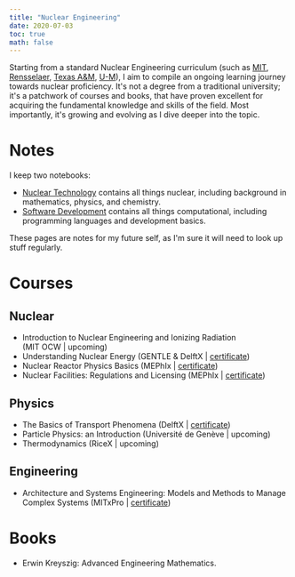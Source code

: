 ```yaml
---
title: "Nuclear Engineering"
date: 2020-07-03
toc: true
math: false
---
```


Starting from a standard Nuclear Engineering curriculum (such as [MIT](http://catalog.mit.edu/degree-charts/nuclear-science-engineering-course-22/), [Rensselaer](http://catalog.rpi.edu/preview_program.php?catoid=20&poid=4641), [Texas A&M](https://catalog.tamu.edu/undergraduate/engineering/nuclear/bs/#programrequirementstext), [U-M](https://ners.engin.umich.edu/academics/undergraduate/objectives/)), I aim to compile an ongoing learning journey towards nuclear proficiency. It's not a degree from a traditional university; it's a patchwork of courses and books, that have proven excellent for acquiring the fundamental knowledge and skills of the field. Most importantly, it's growing and evolving as I dive deeper into the topic.

# Notes

I keep two notebooks:

* [Nuclear Technology](/docs/nuctec/) contains all things nuclear, including background in mathematics, physics, and chemistry.
* [Software Development](/docs/dev/) contains all things computational, including programming languages and development basics.

These pages are notes for my future self, as I'm sure it will need to look up stuff regularly.

# Courses

## Nuclear

* Introduction to Nuclear Engineering and Ionizing Radiation  
  (MIT OCW | upcoming)
* Understanding Nuclear Energy
  (GENTLE & DelftX | [certificate](https://courses.edx.org/certificates/8dec05e14fd846cdadffe75adeb91c07))
* Nuclear Reactor Physics Basics
  (MEPhIx | [certificate](https://courses.edx.org/certificates/35aaac84c1394a96b60c5109be26e7fa))
* Nuclear Facilities: Regulations and Licensing
  (MEPhIx | [certificate](https://courses.edx.org/certificates/287fad013e814d708be737b76bb1c53b))

## Physics

* The Basics of Transport Phenomena
  (DelftX | [certificate](https://courses.edx.org/certificates/037f03eb60a34a0cbf87bb7e409f313f))
* Particle Physics: an Introduction
  (Université de Genève | upcoming)
* Thermodynamics
  (RiceX | upcoming)  

## Engineering

* Architecture and Systems Engineering: Models and Methods to Manage Complex Systems
  (MITxPro | [certificate](https://xpro.mit.edu/certificate/program/5060051c-301b-4e7c-96e7-46b2c323a09f/))

# Books

* Erwin Kreyszig: Advanced Engineering Mathematics.
